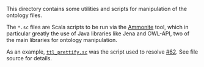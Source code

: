 This directory contains some utilities and scripts for 
manipulation of the ontology files.

The `*.sc` files are Scala scripts to be run via the 
[Ammonite](http://ammonite.io/#ScalaScripts) tool, which in 
particular greatly the use of Java libraries like Jena and OWL-API,
two of the main libraries for ontology manipulation.

As an example, [`ttl_prettify.sc`](ttl_prettify.sc) was the
script used to resolve [#62](https://github.com/ESIPFed/sweet/issues/62).
See file source for details.